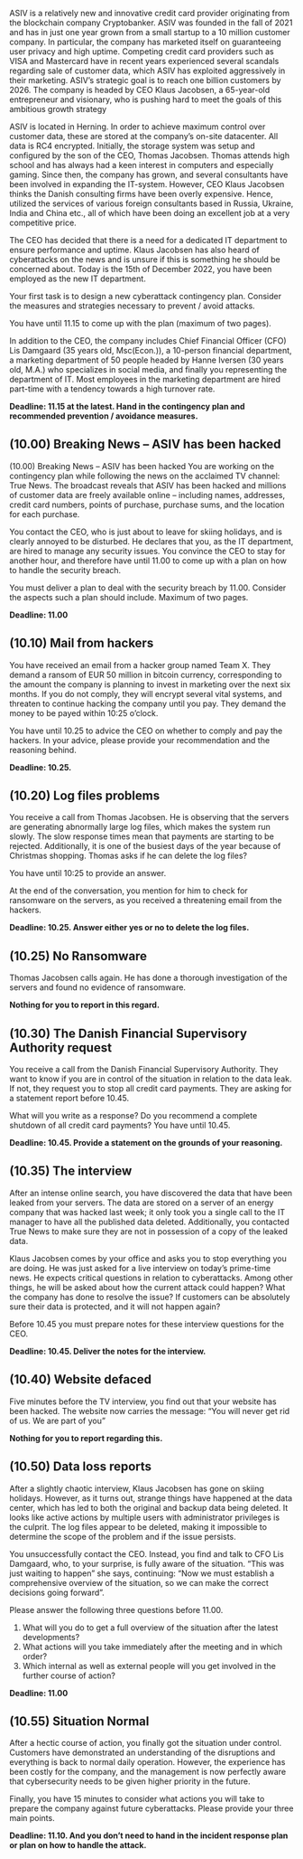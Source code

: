 ASIV is a relatively new and innovative credit card provider originating from the blockchain company Cryptobanker. ASIV was founded in the fall of 2021 and has in just one year grown from a small startup to a 10 million customer company. In particular, the company has marketed itself on guaranteeing user privacy and high uptime. Competing credit card providers such as VISA and Mastercard have in recent years experienced several scandals regarding sale of customer data, which ASIV has exploited aggressively in their marketing. ASIV’s strategic goal is to reach one billion customers by 2026. The company is headed by CEO Klaus Jacobsen, a 65-year-old entrepreneur and visionary, who is pushing hard to meet the goals of this ambitious growth strategy

ASIV is located in Herning. In order to achieve maximum control over customer data, these are stored at the company’s on-site datacenter. All data is RC4 encrypted. Initially, the storage system was setup and configured by the son of the CEO, Thomas Jacobsen. Thomas attends high school and has always had a keen interest in computers and especially gaming. Since then, the company has grown, and several consultants have been involved in expanding the IT-system. However, CEO Klaus Jacobsen thinks the Danish consulting firms have been overly expensive. Hence, utilized the services of various foreign consultants based in Russia, Ukraine, India and China etc., all of which have been doing an excellent job at a very competitive price.

The CEO has decided that there is a need for a dedicated IT department to ensure performance and uptime. Klaus Jacobsen has also heard of cyberattacks on the news and is unsure if this is something he should be concerned about. Today is the 15th of December 2022, you have been employed as the new IT department.

Your first task is to design a new cyberattack contingency plan. Consider the measures and strategies necessary to prevent / avoid attacks.

You have until 11.15 to come up with the plan (maximum of two pages).

In addition to the CEO, the company includes Chief Financial Officer (CFO) Lis Damgaard (35 years old, Msc(Econ.)), a 10-person financial department, a marketing department of 50 people headed by Hanne Iversen (30 years old, M.A.) who specializes in social media, and finally you representing the department of IT.
Most employees in the marketing department are hired part-time with a tendency towards a high turnover rate.

**Deadline: 11.15 at the latest. Hand in the contingency plan and recommended prevention / avoidance measures.**


## (10.00) Breaking News – ASIV has been hacked
(10.00) Breaking News – ASIV has been hacked You are working on the contingency plan while following the news on the acclaimed TV channel: True News. The broadcast reveals that ASIV has been hacked and millions of customer data are freely available online – including names, addresses, credit card numbers, points of purchase, purchase sums, and the location for each purchase.

You contact the CEO, who is just about to leave for skiing holidays, and is clearly annoyed to be disturbed. He declares that you, as the IT department, are hired to manage any security issues. You convince the CEO to stay for another hour, and therefore have until 11.00 to come up with a plan on how to handle the security breach.

You must deliver a plan to deal with the security breach by 11.00. Consider the aspects such a plan should include. Maximum of two pages.

**Deadline: 11.00**


## (10.10) Mail from hackers
You have received an email from a hacker group named Team X. They demand a ransom of EUR 50 million in bitcoin currency, corresponding to the amount the company is planning to invest in marketing over the next six months. If you do not comply, they will encrypt several vital systems, and threaten to continue hacking the company until you pay. They demand the money to be payed within 10:25 o’clock.

You have until 10.25 to advice the CEO on whether to comply and pay the hackers. In your advice, please provide your recommendation and the reasoning behind.

**Deadline: 10.25.**


## (10.20) Log files problems
You receive a call from Thomas Jacobsen. He is observing that the servers are generating abnormally large log files, which makes the system run slowly. The slow response times mean that payments are starting to be rejected. Additionally, it is one of the busiest days of the year because of Christmas shopping. Thomas asks if he can delete the log files?

You have until 10:25 to provide an answer.

At the end of the conversation, you mention for him to check for ransomware on the servers, as you received a threatening email from the hackers.

**Deadline: 10.25. Answer either yes or no to delete the log files.**


## (10.25) No Ransomware
Thomas Jacobsen calls again. He has done a thorough investigation of the servers and found no evidence of ransomware.

**Nothing for you to report in this regard.**


## (10.30) The Danish Financial Supervisory Authority request
You receive a call from the Danish Financial Supervisory Authority. They want to know if you are in control of the situation in relation to the data leak. If not, they request you to stop all credit card payments. They are asking for a statement report before 10.45.

What will you write as a response? Do you recommend a complete shutdown of all credit card payments? You have until 10.45.

**Deadline: 10.45. Provide a statement on the grounds of your reasoning.**


## (10.35) The interview
After an intense online search, you have discovered the data that have been leaked from your servers. The data are stored on a server of an energy company that was hacked last week; it only took you a single call to the IT manager to have all the published data deleted. Additionally, you contacted True News to make sure they are not in possession of a copy of the leaked data.

Klaus Jacobsen comes by your office and asks you to stop everything you are doing. He was just asked for a live interview on today’s prime-time news. He expects critical questions in relation to cyberattacks. Among other things, he will be asked about how the current attack could happen? What the company has done to resolve the issue? If customers can be absolutely sure their data is protected, and it will not happen again?

Before 10.45 you must prepare notes for these interview questions for the CEO.

**Deadline: 10.45. Deliver the notes for the interview.**

## (10.40) Website defaced 
Five minutes before the TV interview, you find out that your website has been hacked. The website now carries the message: “You will never get rid of us. We are part of you”

**Nothing for you to report regarding this.**

## (10.50) Data loss reports
After a slightly chaotic interview, Klaus Jacobsen has gone on skiing holidays. However, as it turns out, strange things have happened at the data center, which has led to both the original and backup data being deleted. It looks like active actions by multiple users with administrator privileges is the culprit. The log files appear to be deleted, making it impossible to determine the scope of the problem and if the issue persists.

You unsuccessfully contact the CEO. Instead, you find and talk to CFO Lis Damgaard, who, to your surprise, is fully aware of the situation. “This was just waiting to happen” she says, continuing: “Now we must establish a comprehensive overview of the situation, so we can make the correct decisions going forward”.

Please answer the following three questions before 11.00.
1. What will you do to get a full overview of the situation after the latest developments?
2. What actions will you take immediately after the meeting and in which order?
3. Which internal as well as external people will you get involved in the further course of action?

**Deadline: 11.00**

## (10.55) Situation Normal
After a hectic course of action, you finally got the situation under control. Customers have demonstrated an understanding of the disruptions and everything is back to normal daily operation. However, the experience has been costly for the company, and the management is now perfectly aware that cybersecurity needs to be given higher priority in the future.

Finally, you have 15 minutes to consider what actions you will take to prepare the company against future cyberattacks. Please provide your three main points.

**Deadline: 11.10. And you don’t need to hand in the incident response plan or plan on how to handle the attack.**